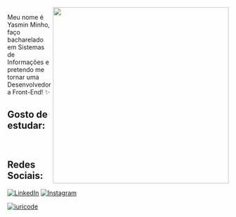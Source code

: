 <img src="https://i.pinimg.com/originals/06/f0/9d/06f09d7996384fe9437b85e88c0eda2c.gif" alt="" min-width="400px" max-width="400px" width="400px" align="right">

<p align="left"> 
  Meu nome é Yasmin Minho, faço bacharelado em Sistemas de Informações e pretendo me tornar uma Desenvolvedora Front-End! ✨
</p>

## Gosto de estudar:

<p align="left">
  <img src="https://img.shields.io/badge/HTML5-E34F26?style=for-the-badge&logo=html5&logoColor=white" alt=""/>
  <img src="https://img.shields.io/badge/CSS3-1572B6?style=for-the-badge&logo=css3&logoColor=white" alt=""/>
  <img src="https://img.shields.io/badge/TypeScript-007ACC?style=for-the-badge&logo=typescript&logoColor=white" alt=""/>
  <img src="https://img.shields.io/badge/JavaScript-323330?style=for-the-badge&logo=javascript&logoColor=F7DF1E" alt=""/>
</p>

## Redes Sociais:
<p align="left">

  <a href="#" title="LinkedIn">
  <img src="https://img.shields.io/badge/-Linkedin-0e76a8?style=flat-square&logo=Linkedin&logoColor=white&link="LINK-https://www.linkedin.com/in/yasmin-minho-147a81203/" alt="LinkedIn"/></a>

  <a href="#" title="Instagram">
  <img src="https://img.shields.io/badge/-Instagram-DF0174?style=flat-square&labelColor=DF0174&logo=instagram&logoColor=white&link="https://www.instagram.com/yasminminho/" alt="Instagram"/></a>
</p>

[![iuricode](https://github-readme-stats.vercel.app/api/top-langs/?username=iuricode&layout=compact)](https://github.com/anuraghazra/github-readme-stats)

